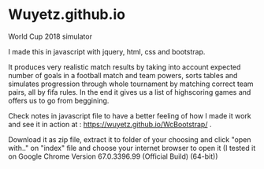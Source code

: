 # Wuyetz.github.io
World Cup 2018 simulator 

I made this in javascript with jquery, html, css and bootstrap. 

It produces very realistic match results by taking into account expected number of goals in a football match and team powers, sorts tables and simulates progression through whole tournament by matching correct team pairs, all by fifa rules. In the end it gives us a list of highscoring games and offers us to go from beggining.

Check notes in javascript file to have a better feeling of how I made it work and see it in action at : https://wuyetz.github.io/WcBootstrap/ .

Download it as zip file, extract it to folder of your choosing and click "open with.." on "index" file and choose your internet browser to open it (I tested it on Google Chrome Version 67.0.3396.99 (Official Build) (64-bit))
